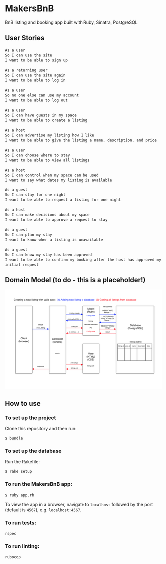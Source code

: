 # MakersBnB

BnB listing and booking app built with Ruby, Sinatra, PostgreSQL

## User Stories

```
As a user
So I can use the site
I want to be able to sign up

As a returning user
So I can use the site again
I want to be able to log in

As a user
So no one else can use my account
I want to be able to log out

As a user
So I can have guests in my space
I want to be able to create a listing

As a host
So I can advertise my listing how I like
I want to be able to give the listing a name, description, and price

As a user
So I can choose where to stay
I want to be able to view all listings

As a host
So I can control when my space can be used
I want to say what dates my listing is available

As a guest
So I can stay for one night
I want to be able to request a listing for one night

As a host
So I can make decisions about my space
I want to be able to approve a request to stay

As a guest
So I can plan my stay
I want to know when a listing is unavailable

As a guest
So I can know my stay has been approved
I want to be able to confirm my booking after the host has approved my initial request

```

## Domain Model (to do - this is a placeholder!)
![domain model](./public/images/diagram2.png)

## How to use

### To set up the project

Clone this repository and then run:

```
$ bundle
```

### To set up the database

Run the Rakefile:

```
$ rake setup
```

### To run the MakersBnB app:

```
$ ruby app.rb
```

To view the app in a browser, navigate to `localhost` followed by the port (default is `4567`), e.g. `localhost:4567`.

### To run tests:

```
rspec
```

### To run linting:

```
rubocop
```
